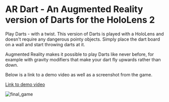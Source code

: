 # AR Dart - An Augmented Reality version of Darts for the HoloLens 2

Play Darts - with a twist. This version of Darts is played with a HoloLens and doesn't require any dangerous pointy objects. Simply place the dart board on a wall and start throwing darts at it.

Augmented Reality makes it possible to play Darts like never before, for example with gravity modifiers that make your dart fly upwards rather than down. 

Below is a link to a demo video as well as a screenshot from the game.

[Link to demo video](https://polybox.ethz.ch/index.php/s/ivZ7Rxx2sWFquVf)

![final_game](https://user-images.githubusercontent.com/87820315/212543088-0ed74c9a-53cf-476d-8dab-b45ed68c41e4.png)


